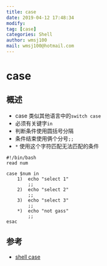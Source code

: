 ```yaml
---
title: case
date: 2019-04-12 17:48:34	
modify: 
tag: [case]
categories: Shell 
author: wmsj100
mail: wmsj100@hotmail.com
---
```


# case

## 概述
- case 类似其他语言中的`switch case`
- 必须有关键字`in`
- 判断条件使用圆括号分隔
- 条件结束使用俩个分号`;;`
- `*` 使用这个字符匹配无法匹配的条件

```shell
#!/bin/bash
read num

case $num in
    1)  echo "select 1"
        ;;
    2)  echo "select 2"
        ;;
    3)  echo "select 3"
        ;;
    *)  echo "not gass"
        ;;
esac
```

## 参考
- [shell case](http://c.biancheng.net/cpp/view/7006.html)
